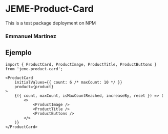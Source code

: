 # JEME-Product-Card

This is a test package deployment on NPM

### Emmanuel Martínez

## Ejemplo
```
import { ProductCard, ProductImage, ProductTitle, ProductButtons } from 'jeme-product-card';
```

```
<ProductCard
    initialValues={{ count: 6 /* maxCount: 10 */ }}
    product={product}
>
    {({ count, maxCount, isMaxCountReached, increaseBy, reset }) => (
        <>
            <ProductImage />
            <ProductTitle />
            <ProductButtons />
        </>
    )}
</ProductCard>
```
